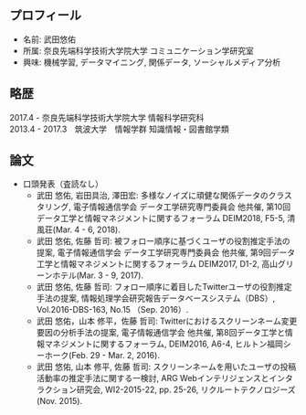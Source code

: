 ## プロフィール  
+ 名前: 武田悠佑    
+ 所属: 奈良先端科学技術大学院大学 コミュニケーション学研究室  
+ 興味: 機械学習, データマイニング, 関係データ, ソーシャルメディア分析　　

## 略歴  
  2017.4 - 奈良先端科学技術大学院大学 情報科学研究科  
  2013.4 - 2017.3　筑波大学　情報学群 知識情報・図書館学類 

## 論文  
+ 口頭発表（査読なし）  
  - 武田 悠佑, 岩田具治, 澤田宏: 多様なノイズに頑健な関係データのクラスタリング, 電子情報通信学会 データ工学研究専門委員会 他共催, 第10回データ工学と情報マネジメントに関するフォーラム DEIM2018, F5-5, 清風荘(Mar. 4 - 6, 2018).  
  - 武田 悠佑, 佐藤 哲司: 被フォロー順序に基づくユーザの役割推定手法の提案, 電子情報通信学会 データ工学研究専門委員会 他共催, 第9回データ工学と情報マネジメントに関するフォーラム DEIM2017, D1-2, 高山グリーンホテル(Mar. 3 - 9, 2017).  
  - 武田 悠佑, 佐藤 哲司: フォロー順序に着目したTwitterユーザの役割推定手法の提案, 情報処理学会研究報告データベースシステム（DBS）, Vol.2016-DBS-163, No.15 （Sep. 2016）.  
  - 武田 悠佑，山本 修平，佐藤 哲司: Twitterにおけるスクリーンネーム変更要因の分析手法の提案, 電子情報通信学会 他共催, 第8回データ工学と情報マネジメントに関するフォーラム, DEIM2016, A6-4, ヒルトン福岡シーホーク(Feb. 29 - Mar. 2, 2016).  
  - 武田 悠佑, 山本 修平, 佐藤 哲司: スクリーンネームを用いたユーザの投稿活動率の推定手法に関する一検討, ARG Webインテリジェンスとインタラクション研究会, WI2-2015-22, pp. 25-26, リクルートテクノロジーズ(Nov. 2015).　　  
